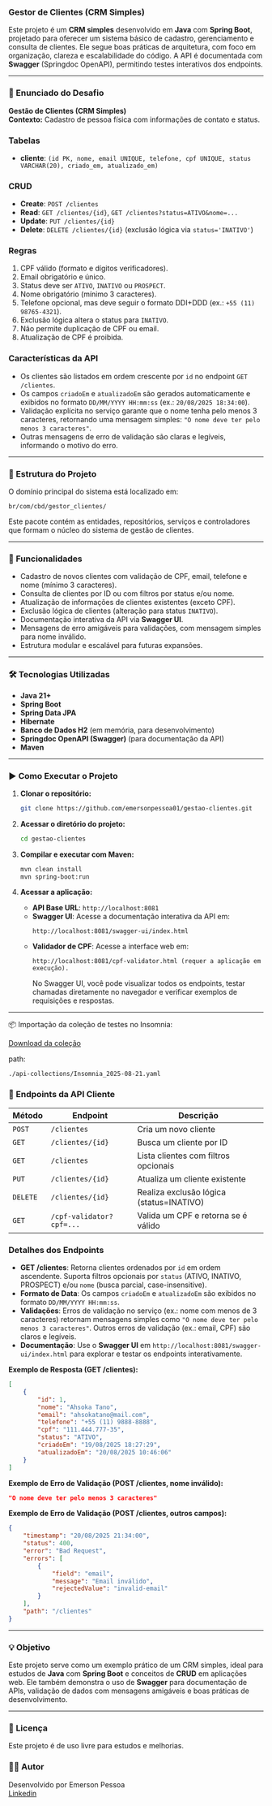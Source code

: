### Gestor de Clientes (CRM Simples)

Este projeto é um **CRM simples** desenvolvido em **Java** com **Spring Boot**, projetado para oferecer um sistema básico de cadastro, gerenciamento e consulta de clientes. Ele segue boas práticas de arquitetura, com foco em organização, clareza e escalabilidade do código. A API é documentada com **Swagger** (Springdoc OpenAPI), permitindo testes interativos dos endpoints.

---

### 📝 Enunciado do Desafio

**Gestão de Clientes (CRM Simples)**  
**Contexto:** Cadastro de pessoa física com informações de contato e status.  

### Tabelas
- **cliente**: `(id PK, nome, email UNIQUE, telefone, cpf UNIQUE, status VARCHAR(20), criado_em, atualizado_em)`

### CRUD
- **Create**: `POST /clientes`
- **Read**: `GET /clientes/{id}`, `GET /clientes?status=ATIVO&nome=...`
- **Update**: `PUT /clientes/{id}`
- **Delete**: `DELETE /clientes/{id}` (exclusão lógica via `status='INATIVO'`)

### Regras
1. CPF válido (formato e dígitos verificadores).
2. Email obrigatório e único.
3. Status deve ser `ATIVO`, `INATIVO` ou `PROSPECT`.
4. Nome obrigatório (mínimo 3 caracteres).
5. Telefone opcional, mas deve seguir o formato DDI+DDD (ex.: `+55 (11) 98765-4321`).
6. Exclusão lógica altera o status para `INATIVO`.
7. Não permite duplicação de CPF ou email.
8. Atualização de CPF é proibida.

### Características da API
- Os clientes são listados em ordem crescente por `id` no endpoint `GET /clientes`.
- Os campos `criadoEm` e `atualizadoEm` são gerados automaticamente e exibidos no formato `DD/MM/YYYY HH:mm:ss` (ex.: `20/08/2025 18:34:00`).
- Validação explícita no serviço garante que o nome tenha pelo menos 3 caracteres, retornando uma mensagem simples: `"O nome deve ter pelo menos 3 caracteres"`.
- Outras mensagens de erro de validação são claras e legíveis, informando o motivo do erro.

---

### 📂 Estrutura do Projeto

O domínio principal do sistema está localizado em:

```
br/com/cbd/gestor_clientes/
```

Este pacote contém as entidades, repositórios, serviços e controladores que formam o núcleo do sistema de gestão de clientes.

---

### 🚀 Funcionalidades

- Cadastro de novos clientes com validação de CPF, email, telefone e nome (mínimo 3 caracteres).
- Consulta de clientes por ID ou com filtros por status e/ou nome.
- Atualização de informações de clientes existentes (exceto CPF).
- Exclusão lógica de clientes (alteração para status `INATIVO`).
- Documentação interativa da API via **Swagger UI**.
- Mensagens de erro amigáveis para validações, com mensagem simples para nome inválido.
- Estrutura modular e escalável para futuras expansões.

---

### 🛠️ Tecnologias Utilizadas

- **Java 21+**
- **Spring Boot**
- **Spring Data JPA**
- **Hibernate**
- **Banco de Dados H2** (em memória, para desenvolvimento)
- **Springdoc OpenAPI (Swagger)** (para documentação da API)
- **Maven**

---

### ▶️ Como Executar o Projeto

1. **Clonar o repositório:**
   ```bash
   git clone https://github.com/emersonpessoa01/gestao-clientes.git
   ```

2. **Acessar o diretório do projeto:**
   ```bash
   cd gestao-clientes
   ```

3. **Compilar e executar com Maven:**
   ```bash
   mvn clean install
   mvn spring-boot:run
   ```

4. **Acessar a aplicação:**
   - **API Base URL**: `http://localhost:8081`
   - **Swagger UI**: Acesse a documentação interativa da API em:
     ```
     http://localhost:8081/swagger-ui/index.html
     ```
   - **Validador de CPF**: Acesse a interface web em:
      ```
     http://localhost:8081/cpf-validator.html (requer a aplicação em execução).
     ```
     No Swagger UI, você pode visualizar todos os endpoints, testar chamadas diretamente no navegador e verificar exemplos de requisições e respostas.

---

📦 Importação da coleção de testes no Insomnia:

[Download da coleção](./api-collections/Insomnia_2025-08-21.yaml)

path:

```
./api-collections/Insomnia_2025-08-21.yaml

```

### 👤 Endpoints da API Cliente

| Método  | Endpoint                | Descrição                              |
|---------|-------------------------|----------------------------------------|
| `POST`  | `/clientes`             | Cria um novo cliente                   |
| `GET`   | `/clientes/{id}`        | Busca um cliente por ID                |
| `GET`   | `/clientes`             | Lista clientes com filtros opcionais   |
| `PUT`   | `/clientes/{id}`        | Atualiza um cliente existente          |
| `DELETE`| `/clientes/{id}`        | Realiza exclusão lógica (status=INATIVO) |
| `GET`   | `/cpf-validator?cpf=...`| Valida um CPF e retorna se é válido    |

### Detalhes dos Endpoints
- **GET /clientes**: Retorna clientes ordenados por `id` em ordem ascendente. Suporta filtros opcionais por `status` (ATIVO, INATIVO, PROSPECT) e/ou `nome` (busca parcial, case-insensitive).
- **Formato de Data**: Os campos `criadoEm` e `atualizadoEm` são exibidos no formato `DD/MM/YYYY HH:mm:ss`.
- **Validações**: Erros de validação no serviço (ex.: nome com menos de 3 caracteres) retornam mensagens simples como `"O nome deve ter pelo menos 3 caracteres"`. Outros erros de validação (ex.: email, CPF) são claros e legíveis.
- **Documentação**: Use o **Swagger UI** em `http://localhost:8081/swagger-ui/index.html` para explorar e testar os endpoints interativamente.

**Exemplo de Resposta (GET /clientes):**
```json
[
    {
        "id": 1,
        "nome": "Ahsoka Tano",
        "email": "ahsokatano@mail.com",
        "telefone": "+55 (11) 9888-8888",
        "cpf": "111.444.777-35",
        "status": "ATIVO",
        "criadoEm": "19/08/2025 18:27:29",
        "atualizadoEm": "20/08/2025 10:46:06"
    }
]
```

**Exemplo de Erro de Validação (POST /clientes, nome inválido):**
```json
"O nome deve ter pelo menos 3 caracteres"
```

**Exemplo de Erro de Validação (POST /clientes, outros campos):**
```json
{
    "timestamp": "20/08/2025 21:34:00",
    "status": 400,
    "error": "Bad Request",
    "errors": [
        {
            "field": "email",
            "message": "Email inválido",
            "rejectedValue": "invalid-email"
        }
    ],
    "path": "/clientes"
}
```

---

### 💡 Objetivo

Este projeto serve como um exemplo prático de um CRM simples, ideal para estudos de **Java** com **Spring Boot** e conceitos de **CRUD** em aplicações web. Ele também demonstra o uso de **Swagger** para documentação de APIs, validação de dados com mensagens amigáveis e boas práticas de desenvolvimento.

---

### 📜 Licença

Este projeto é de uso livre para estudos e melhorias.

### 🧑‍💻 Autor
Desenvolvido por Emerson Pessoa <br>
[Linkedin](https://www.linkedin.com/in/emersonpessoa01/)